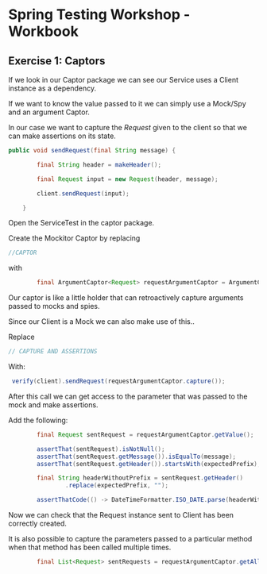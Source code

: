 # Spring Testing Workshop - Workbook


## Exercise 1: Captors

If we look in our Captor package we can see our Service uses a Client instance as a dependency.

If we want to know the value passed to it we can simply use a Mock/Spy and an argument Captor.

In our case we want to capture the _Request_ given
to the client so that we can make assertions on its state.

```java
public void sendRequest(final String message) {

        final String header = makeHeader();

        final Request input = new Request(header, message);

        client.sendRequest(input);

    }
```

Open the ServiceTest in the captor package.

Create the Mockitor Captor by replacing
```java
//CAPTOR
``` 
with
```java
        final ArgumentCaptor<Request> requestArgumentCaptor = ArgumentCaptor.forClass(Request.class);

```
Our captor is like a little holder that can retroactively capture arguments passed to mocks and spies.

Since our Client is a Mock we can also make use of this..

Replace

```java
// CAPTURE AND ASSERTIONS
```
With:
```java
 verify(client).sendRequest(requestArgumentCaptor.capture());
```
After this call we can get access to the parameter that was passed to the mock and make assertions. 

Add the following:

```java
        final Request sentRequest = requestArgumentCaptor.getValue();

        assertThat(sentRequest).isNotNull();
        assertThat(sentRequest.getMessage()).isEqualTo(message);
        assertThat(sentRequest.getHeader()).startsWith(expectedPrefix);

        final String headerWithoutPrefix = sentRequest.getHeader()
                .replace(expectedPrefix, "");

        assertThatCode(() -> DateTimeFormatter.ISO_DATE.parse(headerWithoutPrefix)).doesNotThrowAnyException();
```

Now we can check that the Request instance sent to Client has been correctly created.

It is also possible to capture the parameters passed to a particular method when that method has been called multiple times.

```java
        final List<Request> sentRequests = requestArgumentCaptor.getAllValues();
```